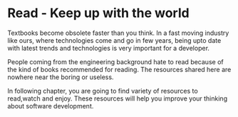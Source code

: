 # Read - Keep up with the world
Textbooks become obsolete faster than you think. In a fast moving industry like ours, where technologies come and go in few years, being upto date with latest trends and technologies is very important for a developer.

People coming from the engineering background hate to read because of the kind of books recommended for reading. The resources shared here are nowhere near the boring or useless.

In following chapter, you are going to find variety of resources to read,watch and enjoy. These resources will help you improve your thinking about software development.






